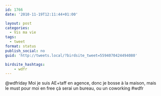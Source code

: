 ```yaml
---
id: 1766
date: '2010-11-19T12:11:44+01:00'

layout: post
categories:
  - Vis ma vie
tags:
  - tweet
format: status
publish_social: no
guid: 'http://tweets.local/?birdsite_tweet=5594070424494080'

birdsite_hashtags:
    - wdfr
---
```


@wdfriday Moi je suis AE+taff en agence, donc je bosse à la maison, mais le must pour moi en free çà serai un bureau, ou un coworking #wdfr